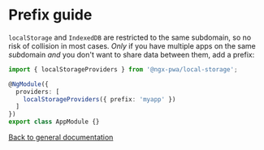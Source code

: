 # Prefix guide

`localStorage` and `IndexedDB` are restricted to the same subdomain, so no risk of collision in most cases.
*Only* if you have multiple apps on the same *sub*domain *and* you don't want to share data between them, add a prefix:

```typescript
import { localStorageProviders } from '@ngx-pwa/local-storage';

@NgModule({
  providers: [
    localStorageProviders({ prefix: 'myapp' })
  ]
})
export class AppModule {}
```

[Back to general documentation](../README)
